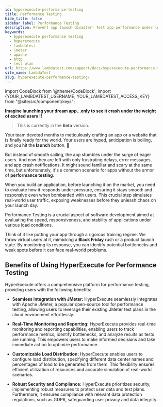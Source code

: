 ```yaml
---
id: hyperexecute-performance-testing
title: Performance Testing
hide_title: false
sidebar_label: Performance Testing
description: Prevent app launch disaster! Test app performance under load with HyperExecute and JMeter. Get real-time insights, identify weaknesses & ensure smooth launch. 
keywords:
  - hyperexecute performance testing
  - hyperexecute
  - lambdatest
  - jmeter
  - apache
  - http
  - test plan
url: https://www.lambdatest.com/support/docs/hyperexecute-performance-testing/
site_name: LambdaTest
slug: hyperexecute-performance-testing/
---
```


import CodeBlock from '@theme/CodeBlock';
import {YOUR_LAMBDATEST_USERNAME, YOUR_LAMBDATEST_ACCESS_KEY} from "@site/src/component/keys";

<script type="application/ld+json"
      dangerouslySetInnerHTML={{ __html: JSON.stringify({
       "@context": "https://schema.org",
        "@type": "BreadcrumbList",
        "itemListElement": [{
          "@type": "ListItem",
          "position": 1,
          "name": "Home",
          "item": "https://www.lambdatest.com"
        },{
          "@type": "ListItem",
          "position": 2,
          "name": "Products Integration",
          "item": "https://www.lambdatest.com/support/docs/"
        },{
          "@type": "ListItem",
          "position": 3,
          "name": "Performance Testing",
          "item": "https://www.lambdatest.com/support/docs/hyperexecute-performance-testing/"
        }]
      })
    }}
></script>

**Imagine launching your dream app...only to see it crash under the weight of excited users !!**

> This is currently in the **Beta** version.

Your team devoted months to meticulously crafting an app or a website that is finally ready for the world. Your users are hyped, anticipation is boiling, and you hit the **launch** button. 🚀

But instead of smooth sailing, the app stumbles under the surge of eager users. And now they are left with only frustrating delays, error messages, and app crash notifications. It might sound familiar and scary at the same time, but unfortunately, it's a common scenario for apps without the armor of **performance testing**. 

When you build an application, before launching it on the market, you need to evaluate how it responds under pressure, ensuring it stays smooth and responsive even when bombarded with users. This crucial step simulates real-world user traffic, exposing weaknesses before they unleash chaos on your launch day.

Performance Testing is a crucial aspect of software development aimed at evaluating the speed, responsiveness, and stability of applications under various load conditions.

Think of it like putting your app through a rigorous training regime. We throw virtual users at it, mimicking a **Black Friday** rush or a product launch state. By monitoring its response, you can identify potential bottlenecks and weak spots before it can face real-world problems.

## Benefits of Using HyperExecute for Performance Testing

HyperExecute offers a comprehensive platform for performance testing, providing users with the following benefits:

- **Seamless Integration with JMeter:** HyperExecute seamlessly integrates with Apache JMeter, a popular open-source tool for performance testing, allowing users to leverage their existing JMeter test plans in the cloud environment effortlessly.

- **Real-Time Monitoring and Reporting:** HyperExecute provides real-time monitoring and reporting capabilities, enabling users to track performance metrics, identify bottlenecks, and analyze results as tests are running. This empowers users to make informed decisions and take immediate action to optimize performance.

- **Customizable Load Distribution:** HyperExecute enables users to configure load distribution, specifying different data center names and percentages of load to be generated from them. This flexibility ensures efficient utilization of resources and accurate simulation of real-world scenarios.

- **Robust Security and Compliance:** HyperExecute prioritizes security, implementing robust measures to protect user data and test plans. Furthermore, it ensures compliance with relevant data protection regulations, such as GDPR, safeguarding user privacy and data integrity.